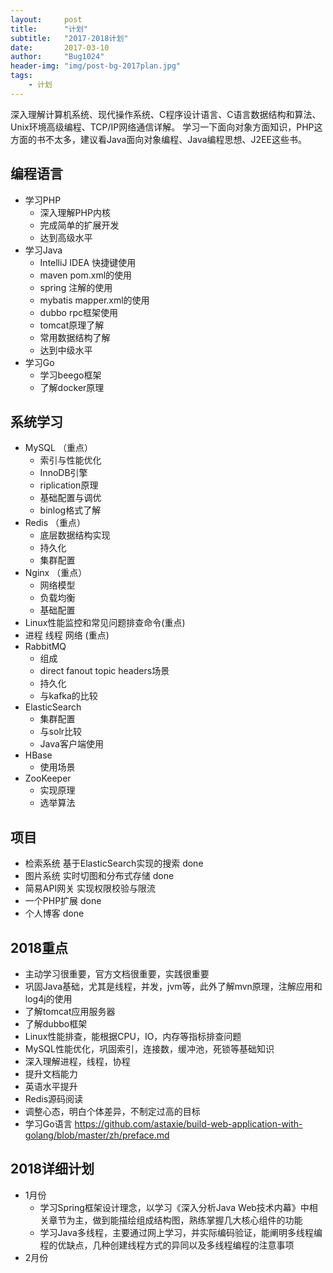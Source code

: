 ```yaml
---
layout:     post
title:      "计划"
subtitle:   "2017-2018计划"
date:       2017-03-10
author:     "Bug1024"
header-img: "img/post-bg-2017plan.jpg"
tags:
    - 计划
---
```


深入理解计算机系统、现代操作系统、C程序设计语言、C语言数据结构和算法、Unix环境高级编程、TCP/IP网络通信详解。
学习一下面向对象方面知识，PHP这方面的书不太多，建议看Java面向对象编程、Java编程思想、J2EE这些书。

## 编程语言
 - 学习PHP
    * 深入理解PHP内核
    * 完成简单的扩展开发
    * 达到高级水平
 - 学习Java
    * IntelliJ IDEA 快捷键使用
    * maven pom.xml的使用
    * spring 注解的使用
    * mybatis mapper.xml的使用
    * dubbo rpc框架使用
    * tomcat原理了解
    * 常用数据结构了解
    * 达到中级水平
 - 学习Go
    * 学习beego框架
    * 了解docker原理

## 系统学习
 - MySQL （重点）
    * 索引与性能优化
    * InnoDB引擎
    * riplication原理
    * 基础配置与调优
    * binlog格式了解
 - Redis （重点）
    * 底层数据结构实现
    * 持久化
    * 集群配置
 - Nginx （重点）
    * 网络模型
    * 负载均衡
    * 基础配置
 - Linux性能监控和常见问题排查命令(重点)
 - 进程 线程 网络 (重点)
 - RabbitMQ
    * 组成
    * direct fanout topic headers场景
    * 持久化
    * 与kafka的比较
 - ElasticSearch
    * 集群配置
    * 与solr比较
    * Java客户端使用
 - HBase
    * 使用场景
 - ZooKeeper
    * 实现原理
    * 选举算法

## 项目
 * 检索系统 基于ElasticSearch实现的搜索 done
 * 图片系统 实时切图和分布式存储 done
 * 简易API网关 实现权限校验与限流
 * 一个PHP扩展 done
 * 个人博客 done

## 2018重点
 * 主动学习很重要，官方文档很重要，实践很重要
 * 巩固Java基础，尤其是线程，并发，jvm等，此外了解mvn原理，注解应用和log4j的使用
 * 了解tomcat应用服务器
 * 了解dubbo框架
 * Linux性能排查，能根据CPU，IO，内存等指标排查问题
 * MySQL性能优化，巩固索引，连接数，缓冲池，死锁等基础知识
 * 深入理解进程，线程，协程
 * 提升文档能力
 * 英语水平提升
 * Redis源码阅读
 * 调整心态，明白个体差异，不制定过高的目标
 * 学习Go语言 https://github.com/astaxie/build-web-application-with-golang/blob/master/zh/preface.md

## 2018详细计划
 * 1月份
    * 学习Spring框架设计理念，以学习《深入分析Java Web技术内幕》中相关章节为主，做到能描绘组成结构图，熟练掌握几大核心组件的功能
    * 学习Java多线程，主要通过网上学习，并实际编码验证，能阐明多线程编程的优缺点，几种创建线程方式的异同以及多线程编程的注意事项
 * 2月份

